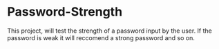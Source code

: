 # Password-Strength
This project, will test the strength of a password input by the user. If the password is weak it will reccomend a strong password and so on. 
